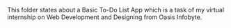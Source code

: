 This folder states about a Basic To-Do List App which is a task of my virtual internship on Web Development and Designing from Oasis Infobyte.
